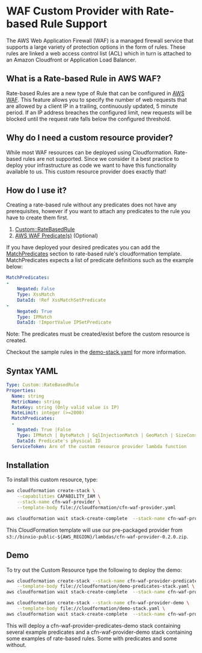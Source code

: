 # WAF Custom Provider with Rate-based Rule Support

The AWS Web Application Firewall (WAF) is a managed firewall service that supports a large variety of protection 
options in the form of rules. These rules are linked a web access control list (ACL) which in turn is attached to an 
Amazon Cloudfront or Application Load Balancer.


##  What is a Rate-based Rule in AWS WAF?
   
Rate-based Rules are a new type of Rule that can be configured in [AWS WAF](https://aws.amazon.com/waf/faq/). 
This feature allows you to specify the number of web requests that are allowed by a client IP in a trailing, 
continuously updated, 5 minute period. If an IP address breaches the configured limit, new requests will be 
blocked until the request rate falls below the configured threshold.


## Why do I need a custom resource provider?

While most WAF resources can be deployed using Cloudformation. Rate-based rules are not supported. Since we consider
it a best practice to deploy your infrastructure as code we want to have this functionality available to us. This
custom resource provider does exactly that!

## How do I use it?

Creating a rate-based rule without any predicates does not have any prerequisites, however if you want to attach any 
predicates to the rule you have to create them first. 

1. [Custom::RateBasedRule](syntax-yaml)
2. [AWS WAF Predicate(s)](https://docs.aws.amazon.com/waf/latest/APIReference/API_Predicate.html) (Optional)

If you have deployed your desired predicates you can add the [MatchPredicates](#syntax-yaml) section to rate-based 
rule's cloudformation template. MatchPredicates expects a list of predicate definitions such as the example below:

```yaml
MatchPredicates:
-
    Negated: False
    Type: XssMatch
    DataId: !Ref XssMatchSetPredicate
-
    Negated: True
    Type: IPMatch
    DataId: !ImportValue IPSetPredicate
```

Note: The predicates must be created/exist before the custom resource is created.

Checkout the sample rules in the [demo-stack.yaml](cloudformation/demo-stack.yaml) for more information.

## Syntax YAML

```yaml
Type: Custom::RateBasedRule
Properties:
  Name: string
  MetricName: string
  RateKey: string (Only valid value is IP)
  RateLimit: integer (>=2000)
  MatchPredicates:
  -
    Negated: True |False
    Type: IPMatch | ByteMatch | SqlInjectionMatch | GeoMatch | SizeConstraint | XssMatch | RegexMatch
    DataId: Predicate's physical ID
  ServiceToken: Arn of the custom resource provider lambda function
```

## Installation

To install this custom resource, type:

```sh
aws cloudformation create-stack \
	--capabilities CAPABILITY_IAM \
	--stack-name cfn-waf-provider \
	--template-body file://cloudformation/cfn-waf-provider.yaml 

aws cloudformation wait stack-create-complete  --stack-name cfn-waf-provider 
```

This CloudFormation template will use our pre-packaged provider from `s3://binxio-public-${AWS_REGION}/lambdas/cfn-waf-provider-0.2.0.zip`.


## Demo

To try out the Custom Resource type the following to deploy the demo:

```sh
aws cloudformation create-stack --stack-name cfn-waf-provider-predicates-demo \
	--template-body file://cloudformation/demo-predicates-stack.yaml \
aws cloudformation wait stack-create-complete  --stack-name cfn-waf-provider-predicates-demo
```

```sh
aws cloudformation create-stack --stack-name cfn-waf-provider-demo \
	--template-body file://cloudformation/demo-stack.yaml \
aws cloudformation wait stack-create-complete  --stack-name cfn-waf-provider-demo
```

This will deploy a cfn-waf-provider-predicates-demo stack containing several example predicates and a cfn-waf-provider-demo 
stack containing some examples of rate-based rules. Some with predicates and some without.